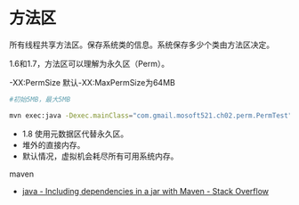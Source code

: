 # 方法区

所有线程共享方法区。保存系统类的信息。系统保存多少个类由方法区决定。

1.6和1.7，方法区可以理解为永久区（Perm）。

-XX:PermSize
默认-XX:MaxPermSize为64MB

```bash
#初始5MB，最大5MB

mvn exec:java -Dexec.mainClass="com.gmail.mosoft521.ch02.perm.PermTest" -Dexec.args="-XX:+PrintGCDetails -XX:PermSize=5M -XX:MaxPermSize=5m"
```

* 1.8 使用元数据区代替永久区。
* 堆外的直接内存。
* 默认情况，虚拟机会耗尽所有可用系统内存。


maven

* [java - Including dependencies in a jar with Maven - Stack Overflow ](https://stackoverflow.com/questions/1729054/including-dependencies-in-a-jar-with-maven)



